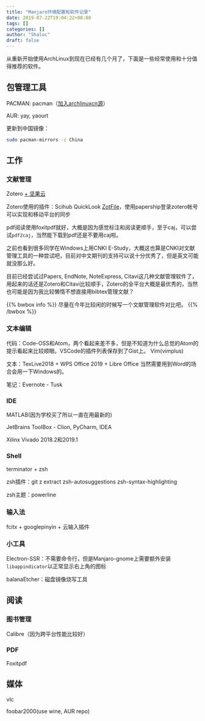 ```yaml
---
title: "Manjaro环境配置和软件记录"
date: 2019-07-22T19:04:22+08:00
tags: []
categories: []
author: "Shaloc"
draft: false
---
```


从重新开始使用ArchLinux到现在已经有几个月了，下面是一些经常使用和十分值得推荐的软件。

<!--more-->

## 包管理工具

PACMAN: pacman（[加入archlinuxcn源](https://mirror.tuna.tsinghua.edu.cn/help/archlinuxcn/)）

AUR: yay, yaourt

更新到中国镜像：

```bash
sudo pacman-mirrors -c China 
```

## 工作

### 文献管理 

Zotero [+ 坚果云](http://help.jianguoyun.com/?p=3168)

Zotero使用的插件：Scihub QuickLook [ZotFile](https://www.yangzhiping.com/tech/zotero4.html)，使用papership登录zotero帐号可以实现和移动平台的同步

pdf阅读使用foxitpdf就好，大概是因为感觉标注和阅读更顺手，至于caj，可以尝试`pdf2caj`，当然能下载到pdf还是不要用caj啦。

之前也看到很多同学在Windows上用CNKI E-Study，大概这也算是CNKI对文献管理工具的一种尝试吧，目前对中文期刊的支持可以说十分优秀了，但是英文可能就没那么好。

目前已经尝试过Papers, EndNote, NoteExpress, Citavi这几种文献管理软件了，用起来的话还是Zotero和Citavi比较顺手，Zotero的全平台大概是最优秀的，当然也可能是因为我比较懒惰不想直接用bibtex管理文献？

{{% bwbox info %}}
尽量在今年比较闲的时候写一个文献管理软件对比吧。
{{% /bwbox %}}

### 文本编辑

代码：Code-OSS和Atom，两个看起来差不多，但是不知道为什么总觉的Atom的提示看起来比较顺眼。VSCode的插件列表保存到了Gist上。 Vim(vimplus)

文本：TexLive2018 + WPS Office 2019 + Libre Office
当然需要用到Word的场合会用一下Windows的。

笔记：Evernote - Tusk

### IDE

MATLAB(因为学校买了所以一直在用最新的)

JetBrains ToolBox - Clion, PyCharm, IDEA

Xilinx Vivado 2018.2和2019.1

### Shell

terminator + zsh

zsh插件：git z extract zsh-autosuggestions zsh-syntax-highlighting

zsh主题：powerline

### 输入法

fcitx + googlepinyin + 云输入插件

### 小工具

Electron-SSR：不需要命令行，但是Manjaro-gnome上需要额外安装`libappindicator`以正常显示右上角的图标

balanaEtcher：磁盘镜像烧写工具

## 阅读

### 图书管理

Calibre（因为跨平台性能比较好）

### PDF

Foxitpdf

## 媒体

vlc

foobar2000(use wine, AUR repo)